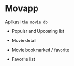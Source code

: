 # Movapp
Aplikasi `the movie db`

- Popular and Upcoming list


- Movie detail


- Movie bookmarked / favorite


- Favorite list

